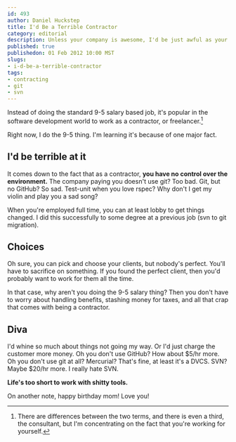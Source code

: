 ```yaml
--- 
id: 493
author: Daniel Huckstep
title: I'd Be a Terrible Contractor
category: editorial
description: Unless your company is awesome, I'd be just awful as your contractor.
published: true
publishedon: 01 Feb 2012 10:00 MST
slugs: 
- i-d-be-a-terrible-contractor
tags: 
- contracting
- git
- svn
---
```

Instead of doing the standard 9-5 salary based job, it's popular in the
software development world to work as a contractor, or freelancer.[^1]

Right now, I do the 9-5 thing. I'm learning it's because of one major
fact.

## I'd be terrible at it

It comes down to the fact that as a contractor, **you have no control
over the environment.** The company paying you doesn't use git? Too bad.
Git, but no GitHub? So sad. Test-unit when you love rspec? Why don't I
get my violin and play you a sad song?

When you're employed full time, you can at least lobby to get things
changed. I did this successfully to some degree at a previous job (svn
to git migration).

## Choices

Oh sure, you can pick and choose your clients, but nobody's perfect.
You'll have to sacrifice on something. If you found the perfect client,
then you'd probably want to work for them all the time.

In that case, why aren't you doing the 9-5 salary thing? Then you don't
have to worry about handling benefits, stashing money for taxes, and all
that crap that comes with being a contractor.

## Diva

I'd whine so much about things not going my way. Or I'd just charge the
customer more money. Oh you don't use GitHub? How about \$5/hr more. Oh
you don't use git at all? Mercurial? That's fine, at least it's a DVCS.
SVN? Maybe \$20/hr more. I really hate SVN.

**Life's too short to work with shitty tools.**

On another note, happy birthday mom! Love you!

[^1]: There are differences between the two terms, and there is even a
    third, the consultant, but I'm concentrating on the fact that you're
    working for yourself.
